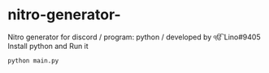 # nitro-generator-
Nitro generator for discord / program: python / developed by ੴ Lino#9405
Install python and Run it
```
python main.py
```
